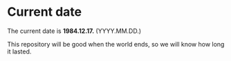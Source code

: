 # Current date

The current date is **1984.12.17.** (YYYY.MM.DD.)

This repository will be good when the world ends, so we will know how long it lasted.